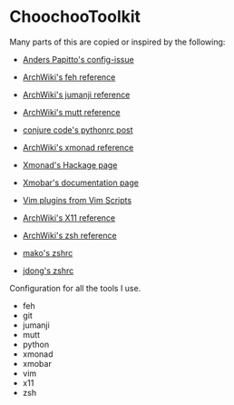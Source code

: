 ChoochooToolkit
===============

Many parts of this are copied or inspired by the following:
* [Anders Papitto's config-issue](https://github.com/anderspapitto/config-issue/)

* [ArchWiki's feh reference](https://wiki.archlinux.org/index.php/feh)

* [ArchWiki's jumanji reference](https://wiki.archlinux.org/index.php/jumanji)

* [ArchWiki's mutt reference](https://wiki.archlinux.org/index.php/mutt)

* [conjure code's pythonrc post](http://conjurecode.com/enable-auto-complete-in-python-interpreter/)

* [ArchWiki's xmonad reference](https://wiki.archlinux.org/index.php/xmonad)
* [Xmonad's Hackage page](http://hackage.haskell.org/package/xmonad)

* [Xmobar's documentation page](http://projects.haskell.org/xmobar/)

* [Vim plugins from Vim Scripts](http://www.vim.org/scripts/)

* [ArchWiki's X11 reference](https://wiki.archlinux.org/index.php/X11)

* [ArchWiki's zsh reference](https://wiki.archlinux.org/index.php/zsh)
* [mako's zshrc](http://mako.cc/scripts/zshrc)
* [jdong's zshrc](http://stuff.mit.edu/~jdong/misc/zshrc)

Configuration for all the tools I use.
* feh
* git
* jumanji
* mutt
* python
* xmonad
* xmobar
* vim
* x11
* zsh
